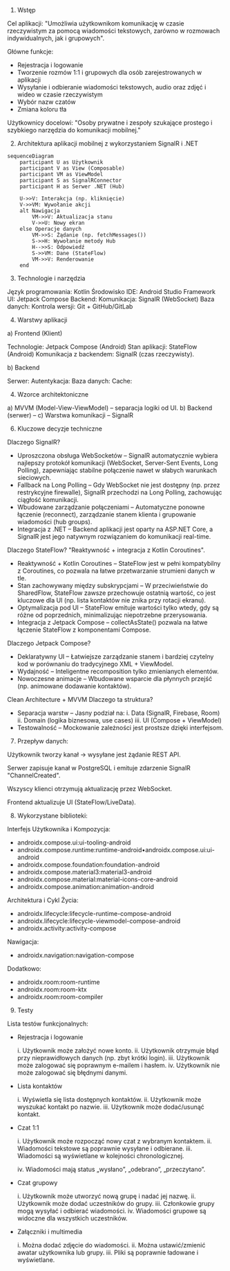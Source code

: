 1. Wstęp

Cel aplikacji: "Umożliwia użytkownikom komunikację w czasie rzeczywistym za pomocą wiadomości tekstowych, zarówno w rozmowach indywidualnych, jak i grupowych".

Główne funkcje:

- Rejestracja i logowanie
- Tworzenie rozmów 1:1 i grupowych dla osób zarejestrowanych w aplikacji
- Wysyłanie i odbieranie wiadomości tekstowych, audio oraz zdjęć i wideo w czasie rzeczywistym
- Wybór nazw czatów
- Zmiana koloru tła

Użytkownicy docelowi: "Osoby prywatne i zespoły szukające prostego i szybkiego narzędzia do komunikacji mobilnej."

2. Architektura aplikacji mobilnej z wykorzystaniem SignalR i .NET

```mermaid
sequenceDiagram
    participant U as Użytkownik
    participant V as View (Composable)
    participant VM as ViewModel
    participant S as SignalRConnector
    participant H as Serwer .NET (Hub)

    U->>V: Interakcja (np. kliknięcie)
    V->>VM: Wywołanie akcji
    alt Nawigacja
        VM->>V: Aktualizacja stanu
        V->>U: Nowy ekran
    else Operacje danych
        VM->>S: Żądanie (np. fetchMessages())
        S->>H: Wywołanie metody Hub
        H-->>S: Odpowiedź
        S->>VM: Dane (StateFlow)
        VM->>V: Renderowanie
    end
```

3. Technologie i narzędzia

Język programowania: Kotlin
Środowisko IDE: Android Studio
Framework UI: Jetpack Compose
Backend: 
Komunikacja: SignalR (WebSocket)
Baza danych: 
Kontrola wersji: Git + GitHub/GitLab

4. Warstwy aplikacji

a) Frontend (Klient)

Technologie: Jetpack Compose (Android)
Stan aplikacji: StateFlow (Android)
Komunikacja z backendem: SignalR (czas rzeczywisty).

b) Backend

Serwer: 
Autentykacja:
Baza danych: 
Cache: 

4. Wzorce architektoniczne

a) MVVM (Model-View-ViewModel) – separacja logiki od UI.
b) Backend (serwer) – 
c) Warstwa komunikacji –  SignalR

6. Kluczowe decyzje techniczne
   
Dlaczego SignalR? 
- Uproszczona obsługa WebSocketów – SignalR automatycznie wybiera najlepszy protokół komunikacji (WebSocket, Server-Sent Events, Long Polling), zapewniając stabilne połączenie nawet w słabych warunkach sieciowych.
- Fallback na Long Polling – Gdy WebSocket nie jest dostępny (np. przez restrykcyjne firewalle), SignalR przechodzi na Long Polling, zachowując ciągłość komunikacji.
- Wbudowane zarządzanie połączeniami – Automatyczne ponowne łączenie (reconnect), zarządzanie stanem klienta i grupowanie wiadomości (hub groups).
- Integracja z .NET – Backend aplikacji jest oparty na ASP.NET Core, a SignalR jest jego natywnym rozwiązaniem do komunikacji real-time.

Dlaczego StateFlow? "Reaktywność + integracja z Kotlin Coroutines".
- Reaktywność + Kotlin Coroutines – StateFlow jest w pełni kompatybilny z Coroutines, co pozwala na łatwe przetwarzanie strumieni danych w tle.
- Stan zachowywany między subskrypcjami – W przeciwieństwie do SharedFlow, StateFlow zawsze przechowuje ostatnią wartość, co jest kluczowe dla UI (np. lista kontaktów nie znika przy rotacji ekranu).
- Optymalizacja pod UI – StateFlow emituje wartości tylko wtedy, gdy są różne od poprzednich, minimalizując niepotrzebne przerysowania.
- Integracja z Jetpack Compose – collectAsState() pozwala na łatwe łączenie StateFlow z komponentami Compose.

Dlaczego Jetpack Compose?
- Deklaratywny UI – Łatwiejsze zarządzanie stanem i bardziej czytelny kod w porównaniu do tradycyjnego XML + ViewModel.
- Wydajność – Inteligentne recomposition tylko zmienianych elementów.
- Nowoczesne animacje – Wbudowane wsparcie dla płynnych przejść (np. animowane dodawanie kontaktów).

Clean Architecture + MVVM
Dlaczego ta struktura?
- Separacja warstw – Jasny podział na:
    i. Data (SignalR, Firebase, Room)
    ii. Domain (logika biznesowa, use cases)
    iii. UI (Compose + ViewModel)
- Testowalność – Mockowanie zależności jest prostsze dzięki interfejsom.

7. Przepływ danych:
   
Użytkownik tworzy kanał → wysyłane jest żądanie REST API.

Serwer zapisuje kanał w PostgreSQL i emituje zdarzenie SignalR "ChannelCreated".

Wszyscy klienci otrzymują aktualizację przez WebSocket.

Frontend aktualizuje UI (StateFlow/LiveData).

8. Wykorzystane biblioteki:

Interfejs Użytkownika i Kompozycja:

- androidx.compose.ui:ui-tooling-android
- androidx.compose.runtime:runtime-android•androidx.compose.ui:ui-android
- androidx.compose.foundation:foundation-android
- androidx.compose.material3:material3-android
- androidx.compose.material:material-icons-core-android 
- androidx.compose.animation:animation-android

Architektura i Cykl Życia:

- androidx.lifecycle:lifecycle-runtime-compose-android
- androidx.lifecycle:lifecycle-viewmodel-compose-android
- androidx.activity:activity-compose

Nawigacja:

- androidx.navigation:navigation-compose

Dodatkowo:

- androidx.room:room-runtime
- androidx.room:room-ktx 
- androidx.room:room-compiler
  
9. Testy

  Lista testów funkcjonalnych:
  
   -  Rejestracja i logowanie
    
       i. Użytkownik może założyć nowe konto.
       ii. Użytkownik otrzymuje błąd przy nieprawidłowych danych (np. zbyt krótki login).
       iii. Użytkownik może zalogować się poprawnym e-mailem i hasłem.
       iv. Użytkownik nie może zalogować się błędnymi danymi.

   - Lista kontaktów
    
       i. Wyświetla się lista dostępnych kontaktów.
       ii. Użytkownik może wyszukać kontakt po nazwie.
       iii. Użytkownik może dodać/usunąć kontakt.

   - Czat 1:1
    
       i. Użytkownik może rozpocząć nowy czat z wybranym kontaktem.
       ii. Wiadomości tekstowe są poprawnie wysyłane i odbierane.
       iii. Wiadomości są wyświetlane w kolejności chronologicznej.
      
       iv. Wiadomości mają status „wysłano”, „odebrano”, „przeczytano”.

   - Czat grupowy
    
       i. Użytkownik może utworzyć nową grupę i nadać jej nazwę.
       ii. Użytkownik może dodać uczestników do grupy.
       iii. Członkowie grupy mogą wysyłać i odbierać wiadomości.
       iv. Wiadomości grupowe są widoczne dla wszystkich uczestników.

   - Załączniki i multimedia
    
       i. Można dodać zdjęcie do wiadomości.
       ii. Można ustawić/zmienić awatar użytkownika lub grupy.
       iii. Pliki są poprawnie ładowane i wyświetlane.
